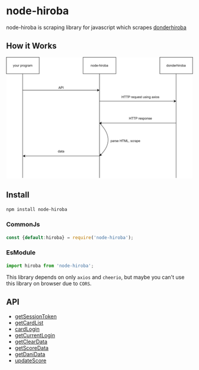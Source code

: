 # node-hiroba

node-hiroba is scraping library for javascript which scrapes [donderhiroba](https://donderhiroba.jp)

## How it Works

![](/docs/img/how%20it%20works.svg)

## Install

`npm install node-hiroba`

### CommonJs
```js
const {default:hiroba} = require('node-hiroba');
```

### EsModule
```js
import hiroba from 'node-hiroba';
```

This library depends on only `axios` and `cheerio`, but maybe you can't use this library on browser due to `CORS`.

## API
- [getSessionToken](/docs/api/getSessionToken.md)
- [getCardList](/docs/api/getCardList.md)
- [cardLogin](/docs/api/cardLogin.cardLogin.md)
- [getCurrentLogin](/docs/api/getCurrentLogin.md)
- [getClearData](/docs/api/getClearData.md)
- [getScoreData](/docs/api/getScoreData.md)
- [getDaniData](/docs/api/getDaniData.md)
- [updateScore](/docs/api/updateScore.updateScore.md)